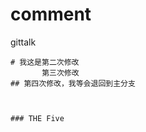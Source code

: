 # comment
gittalk
~~~这是在继承了初始分支的新分支吗？~~~
# 我这是第二次修改
       第三次修改
## 第四次修改，我等会退回到主分支



### THE Five
